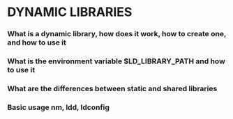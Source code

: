 # DYNAMIC LIBRARIES

### What is a dynamic library, how does it work, how to create one, and how to use it
### What is the environment variable $LD_LIBRARY_PATH and how to use it
### What are the differences between static and shared libraries
### Basic usage nm, ldd, ldconfig
